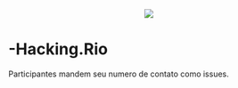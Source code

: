 <div align="center">
<img src="ìndice.png">
</div>

# -Hacking.Rio
Participantes mandem seu numero de contato como issues.

